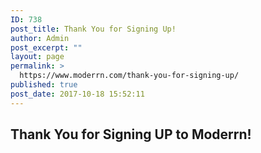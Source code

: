 ```yaml
---
ID: 738
post_title: Thank You for Signing Up!
author: Admin
post_excerpt: ""
layout: page
permalink: >
  https://www.moderrn.com/thank-you-for-signing-up/
published: true
post_date: 2017-10-18 15:52:11
---
```

<h2>Thank You for Signing UP to Moderrn!</h2>

<script type="text/javascript">
var exdate = new Date();
exdate.setFullYear(exdate.getFullYear() + 10);
document.cookie = "popupally-cookie-1=disable; path=/; expires="+ exdate.toGMTString();
</script>